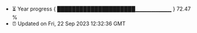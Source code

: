 - ⏳ Year progress { █████████████████████▁▁▁▁▁▁▁▁▁ } 72.47 %
- ⏰ Updated on Fri, 22 Sep 2023 12:32:36 GMT

